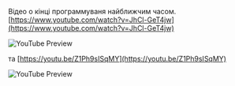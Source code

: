 <!--
date: 2024-03-01T21:14:14
-->

Відео о кінці программуваня найближчим часом. 
[https://www.youtube.com/watch?v=JhCl-GeT4jw](https://www.youtube.com/watch?v=JhCl-GeT4jw)

![YouTube Preview](https://img.youtube.com/vi/JhCl-GeT4jw/mqdefault.jpg)

 та 
[https://youtu.be/Z1Ph9sISqMY](https://youtu.be/Z1Ph9sISqMY)

![YouTube Preview](https://img.youtube.com/vi/Z1Ph9sISqMY/mqdefault.jpg)


